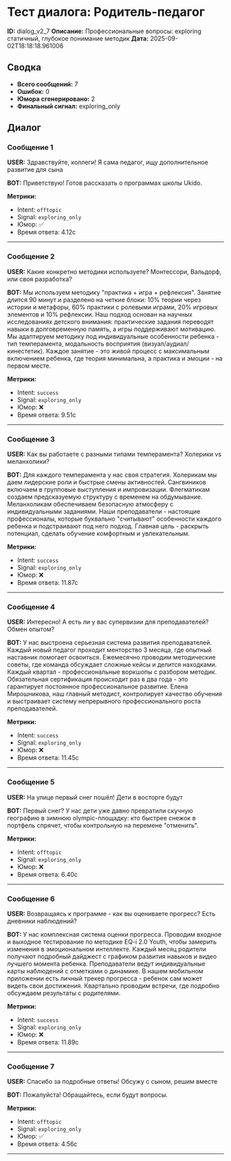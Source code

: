 # Тест диалога: Родитель-педагог

**ID:** dialog_v2_7
**Описание:** Профессиональные вопросы: exploring статичный, глубокое понимание методик
**Дата:** 2025-09-02T18:18:18.961006

## Сводка

- **Всего сообщений:** 7
- **Ошибок:** 0
- **Юмора сгенерировано:** 2
- **Финальный сигнал:** exploring_only

## Диалог

### Сообщение 1

**USER:** Здравствуйте, коллеги! Я сама педагог, ищу дополнительное развитие для сына

**BOT:** Приветствую! Готов рассказать о программах школы Ukido.

**Метрики:**
- Intent: `offtopic`
- Signal: `exploring_only`
- Юмор: ✅
- Время ответа: 4.12с

---

### Сообщение 2

**USER:** Какие конкретно методики используете? Монтессори, Вальдорф, или своя разработка?

**BOT:** Мы используем методику "практика + игра + рефлексия". Занятие длится 90 минут и разделено на четкие блоки: 10% теории через истории и метафоры, 60% практики с ролевыми играми, 20% игровых элементов и 10% рефлексии. Наш подход основан на научных исследованиях детского внимания: практические задания переводят навыки в долговременную память, а игры поддерживают мотивацию. Мы адаптируем методику под индивидуальные особенности ребенка - тип темперамента, модальность восприятия (визуал/аудиал/кинестетик). Каждое занятие - это живой процесс с максимальным включением ребенка, где теория минимальна, а практика и эмоции - на первом месте.

**Метрики:**
- Intent: `success`
- Signal: `exploring_only`
- Юмор: ❌
- Время ответа: 9.51с

---

### Сообщение 3

**USER:** Как вы работаете с разными типами темперамента? Холерики vs меланхолики?

**BOT:** Для каждого темперамента у нас своя стратегия. Холерикам мы даем лидерские роли и быстрые смены активностей. Сангвиников включаем в групповые выступления и импровизации. Флегматикам создаем предсказуемую структуру с временем на обдумывание. Меланхоликам обеспечиваем безопасную атмосферу с индивидуальными заданиями. Наши преподаватели - настоящие профессионалы, которые буквально "считывают" особенности каждого ребенка и подстраивают под него подход. Главная цель - раскрыть потенциал, сделать обучение комфортным и увлекательным.

**Метрики:**
- Intent: `success`
- Signal: `exploring_only`
- Юмор: ❌
- Время ответа: 11.87с

---

### Сообщение 4

**USER:** Интересно! А есть ли у вас супервизии для преподавателей? Обмен опытом?

**BOT:** У нас выстроена серьезная система развития преподавателей. Каждый новый педагог проходит менторство 3 месяца, где опытный наставник помогает освоиться. Ежемесячно проводим методические советы, где команда обсуждает сложные кейсы и делится находками. Каждый квартал - профессиональные воркшопы с разбором методик. Обязательная сертификация происходит раз в два года - это гарантирует постоянное профессиональное развитие. Елена Мирошникова, наш главный методист, контролирует качество обучения и выстраивает систему непрерывного профессионального роста преподавателей.

**Метрики:**
- Intent: `success`
- Signal: `exploring_only`
- Юмор: ❌
- Время ответа: 11.45с

---

### Сообщение 5

**USER:** На улице первый снег пошёл! Дети в восторге будут

**BOT:** Первый снег? У нас дети уже давно превратили скучную географию в зимнюю olympic-площадку: кто быстрее снежок в портфель спрячет, чтобы контрольную на перемене "отменить".

**Метрики:**
- Intent: `offtopic`
- Signal: `exploring_only`
- Юмор: ❌
- Время ответа: 6.40с

---

### Сообщение 6

**USER:** Возвращаясь к программе - как вы оцениваете прогресс? Есть дневники наблюдений?

**BOT:** У нас комплексная система оценки прогресса. Проводим входное и выходное тестирование по методике EQ-i 2.0 Youth, чтобы замерить изменения в эмоциональном интеллекте. Каждый месяц родители получают подробный дайджест с графиком развития навыков и видео лучшего момента ребенка. Преподаватели ведут индивидуальные карты наблюдений с отметками о динамике. В нашем мобильном приложении есть личный трекер прогресса - ребенок сам может видеть свои достижения. Квартально проводим встречи, где подробно обсуждаем результаты с родителями.

**Метрики:**
- Intent: `success`
- Signal: `exploring_only`
- Юмор: ❌
- Время ответа: 11.89с

---

### Сообщение 7

**USER:** Спасибо за подробные ответы! Обсужу с сыном, решим вместе

**BOT:** Пожалуйста! Обращайтесь, если будут вопросы.

**Метрики:**
- Intent: `offtopic`
- Signal: `exploring_only`
- Юмор: ✅
- Время ответа: 4.56с

---

